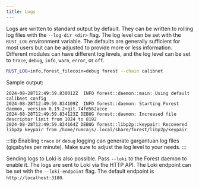 ```yaml
---
title: Logs
---
```


Logs are written to standard output by default. They can be written to rolling log files with the `--log-dir <dir>` flag. The log level can be set with the `RUST_LOG` environment variable. The defaults are generally sufficient for most users but can be adjusted to provide more or less information. Different modules can have different log levels, and the log level can be set to `trace`, `debug`, `info`, `warn`, `error`, or `off`.

```bash
RUST_LOG=info,forest_filecoin=debug forest --chain calibnet
```

Sample output:

```console
2024-08-28T12:49:59.830012Z  INFO forest::daemon::main: Using default calibnet config
2024-08-28T12:49:59.834109Z  INFO forest::daemon: Starting Forest daemon, version 0.19.2+git.74fd562acce
2024-08-28T12:49:59.834123Z DEBUG forest::daemon: Increased file descriptor limit from 1024 to 8192
2024-08-28T12:49:59.834164Z DEBUG forest::libp2p::keypair: Recovered libp2p keypair from /home/rumcajs/.local/share/forest/libp2p/keypair
```

:::tip
Enabling `trace` or `debug` logging can generate gargantuan log files (gigabytes per minute). Make sure to adjust the log level to your needs.
:::

Sending logs to Loki is also possible. Pass `--loki` to the Forest daemon to enable it. The logs are sent to Loki via the HTTP API. The Loki endpoint can be set with the `--loki-endpoint` flag. The default endpoint is `http://localhost:3100`.
